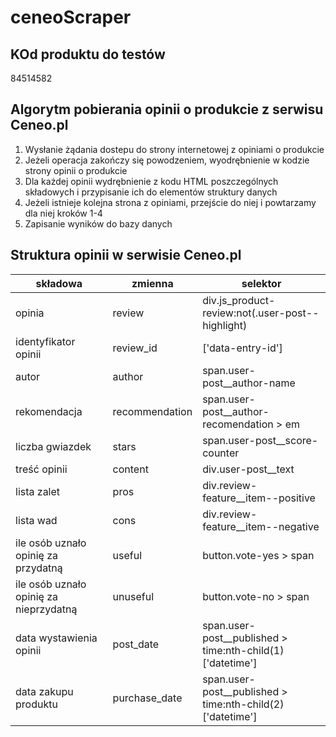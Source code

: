 # ceneoScraper

## KOd produktu do testów
84514582

## Algorytm pobierania opinii o produkcie z serwisu Ceneo.pl

1. Wysłanie żądania dostepu do strony internetowej z opiniami o produkcie
2. Jeżeli operacja zakończy się powodzeniem, wyodrębnienie w kodzie strony opinii o produkcie
3. Dla każdej opinii wydrębnienie z kodu HTML poszczególnych składowych i przypisanie ich do elementów struktury danych
4. Jeżeli istnieje kolejna strona z opiniami, przejście do niej i powtarzamy dla niej kroków 1-4
5. Zapisanie wyników do bazy danych

## Struktura opinii w serwisie Ceneo.pl
|składowa|zmienna|selektor|
|--------|-------|--------|
|opinia|review|div.js_product-review:not(.user-post--highlight)|
|identyfikator opinii|review_id|['data-entry-id']|
|autor|author|span.user-post__author-name|
|rekomendacja|recommendation|span.user-post__author-recomendation > em|
|liczba gwiazdek|stars|span.user-post__score-counter|
|treść opinii|content|div.user-post__text|
|lista zalet|pros|div.review-feature__item--positive|
|lista wad|cons|div.review-feature__item--negative|
|ile osób uznało opinię za przydatną|useful|button.vote-yes  > span|
|ile osób uznało opinię za nieprzydatną|unuseful|button.vote-no  > span|
|data wystawienia opinii|post_date|span.user-post__published > time:nth-child(1)['datetime']|
|data zakupu produktu|purchase_date|span.user-post__published > time:nth-child(2)['datetime']|


